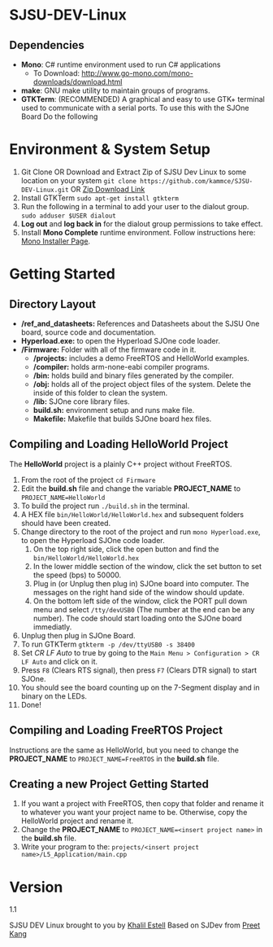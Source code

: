 # SJSU-DEV-Linux #

## Dependencies ##
 - **Mono**: C# runtime environment used to run C# applications
    * To Download: http://www.go-mono.com/mono-downloads/download.html
 - **make**: GNU make utility to maintain groups of programs.
 - **GTKTerm**: (RECOMMENDED) A graphical and easy to use GTK+ terminal used to communicate with a serial ports. To use this with the SJOne Board Do the following

# Environment & System Setup #
 1. Git Clone OR Download and Extract Zip of SJSU Dev Linux to some location on your system
    `git clone https://github.com/kammce/SJSU-DEV-Linux.git`
    OR
    [Zip Download Link](https://github.com/kammce/SJSU-DEV-Linux/archive/master.zip)
 2. Install GTKTerm
    `sudo apt-get install gtkterm`
 3. Run the following in a terminal to add your user to the dialout group.
    `sudo adduser $USER dialout`
 4. **Log out** and **log back in** for the dialout group permissions to take effect.
 5. Install **Mono Complete** runtime environment.
    Follow instructions here: [Mono Installer Page](http://www.mono-project.com/docs/getting-started/install/linux/#usage).

# Getting Started #
## Directory Layout ##
 - **/ref_and_datasheets:** References and Datasheets about the SJSU One board, source code and documentation.
 - **Hyperload.exe:** to open the Hyperload SJOne code loader.
 - **/Firmware:** Folder with all of the firmware code in it.
    - **/projects:** includes a demo FreeRTOS and HelloWorld examples.
    - **/compiler:** holds arm-none-eabi compiler programs.
    - **/bin:** holds build and binary files generated by the compiler.
    - **/obj:** holds all of the project object files of the system. Delete the inside of this folder to clean the system.
    - **/lib:** SJOne core library files.
    - **build.sh:** environment setup and runs make file.
    - **Makefile:** Makefile that builds SJOne board hex files.

## Compiling and Loading HelloWorld Project ##
The **HelloWorld** project is a plainly C++ project without FreeRTOS.
 1. From the root of the project `cd Firmware`
 2. Edit the **build.sh** file and change the variable **PROJECT_NAME** to `PROJECT_NAME=HelloWorld`
 3. To build the project run `./build.sh` in the terminal.
 4. A HEX file `bin/HelloWorld/HelloWorld.hex` and subsequent folders should have been created.
 5. Change directory to the root of the project and run `mono Hyperload.exe`, to open the Hyperload SJOne code loader.
    1. On the top right side, click the open button and find the `bin/HelloWorld/HelloWorld.hex`
    2. In the lower middle section of the window, click the set button to set the speed (bps) to 50000.
    3. Plug in (or Unplug then plug in) SJOne board into computer. The messages on the right hand side of the window should update.
    4. On the bottom left side of the window, click the PORT pull down menu and select `/tty/devUSB0` (The number at the end can be any number). The code should start loading onto the SJOne board immediatly.
 6. Unplug then plug in SJOne Board.
 7. To run GTKTerm `gtkterm -p /dev/ttyUSB0 -s 38400`
 8. Set *CR LF Auto* to true by going to the `Main Menu > Configuration > CR LF Auto` and click on it.
 9. Press `F8` (Clears RTS signal), then press `F7` (Clears DTR signal) to start SJOne.
 10. You should see the board counting up on the 7-Segment display and in binary on the LEDs.
 11. Done!

## Compiling and Loading FreeRTOS Project ##
Instructions are the same as HelloWorld, but you need to change the **PROJECT_NAME** to `PROJECT_NAME=FreeRTOS` in the **build.sh** file.

## Creating a new Project Getting Started ##
 1. If you want a project with FreeRTOS, then copy that folder and rename it to whatever you want your project name to be. Otherwise, copy the HelloWorld project and rename it.
 2. Change the **PROJECT_NAME** to `PROJECT_NAME=<insert project name>` in the **build.sh** file.
 2. Write your program to the: `projects/<insert project name>/L5_Application/main.cpp`

# Version #
1.1

SJSU DEV Linux brought to you by [Khalil Estell](http://kammce.io) Based on SJDev from [Preet Kang](http://www.socialledge.com/sjsu/index.php?title=Main_Page)
